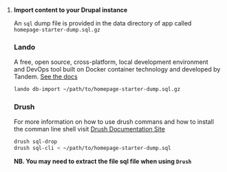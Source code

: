 1. **Import content to your Drupal instance**

   An `sql` dump file is provided in the data directory of app called `homepage-starter-dump.sql.gz`

   ### Lando

   A free, open source, cross-platform, local development environment and DevOps tool built on Docker container technology and developed by Tandem. [See the docs](https://docs.lando.dev/)

   ```sh
   lando db-import ~/path/to/homepage-starter-dump.sql.gz
   ```

   ### Drush

   For more information on how to use drush commans and how to install the comman line shell visit [Drush Documentation Site](https://www.drush.org/latest/)

   ```sh
   drush sql-drop
   drush sql-cli < ~/path/to/homepage-starter-dump.sql
   ```

   **NB. You may need to extract the file sql file when using `Drush`**
